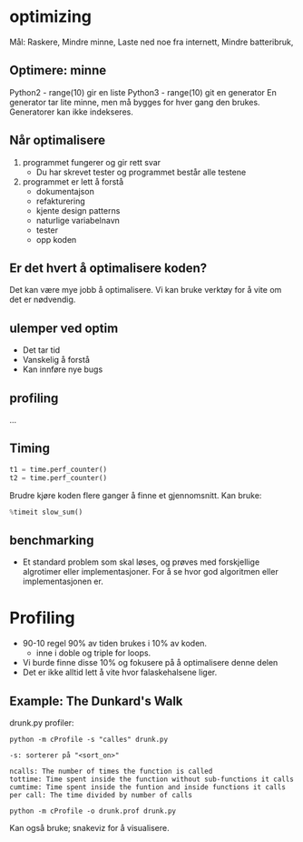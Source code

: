 # optimizing
Mål: Raskere, Mindre minne, Laste ned noe fra internett, Mindre batteribruk,

## Optimere: minne
Python2 - range(10) gir en liste
Python3 - range(10) git en generator
En generator tar lite minne, men må bygges for hver gang den brukes.
Generatorer kan ikke indekseres.

## Når optimalisere
1.  programmet fungerer og gir rett svar
    * Du har skrevet tester og programmet består alle testene
2. programmet er lett å forstå
    * dokumentajson
    * refakturering
    * kjente design patterns
    * naturlige variabelnavn
    * tester
    * opp koden

## Er det hvert å optimalisere koden?
Det kan være mye jobb å optimalisere.
Vi kan bruke verktøy for å vite om det er nødvendig.

## ulemper ved optim
* Det tar tid
* Vanskelig å forstå
* Kan innføre nye bugs

## profiling
...

## Timing
```python
t1 = time.perf_counter()
t2 = time.perf_counter()
```
Brudre kjøre koden flere ganger å finne et gjennomsnitt.
Kan bruke:
```python
%timeit slow_sum()
```
## benchmarking
* Et standard problem som skal løses, og prøves med forskjellige algrotimer eller implementasjoner. For å se hvor god algoritmen eller implementasjonen er.

# Profiling
* 90-10 regel 90% av tiden brukes i 10% av koden.
    * inne i doble og triple for loops.
* Vi burde finne disse 10% og fokusere på å optimalisere denne delen
* Det er ikke alltid lett å vite hvor falaskehalsene liger.

## Example: The Dunkard's Walk
drunk.py
profiler:

    python -m cProfile -s "calles" drunk.py

    -s: sorterer på "<sort_on>"

    ncalls: The number of times the function is called
    tottime: Time spent inside the function without sub-functions it calls
    cumtime: Time spent inside the funtion and inside functions it calls
    per call: The time divided by number of calls

    python -m cProfile -o drunk.prof drunk.py

Kan også bruke; snakeviz for å visualisere.
